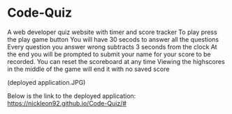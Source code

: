 # Code-Quiz
A web developer quiz website with timer and score tracker
To play press the play game button
You will have 30 secods to answer all the questions
Every question you answer wrong subtracts 3 seconds from the clock
At the end you will be prompted to submit your name for your score to be recorded.
You can reset the scoreboard at any time
Viewing the highscores in the middle of the game will end it with no saved score



(deployed application.JPG)


Below is the link to the deployed application:
https://nickleon92.github.io/Code-Quiz/#
